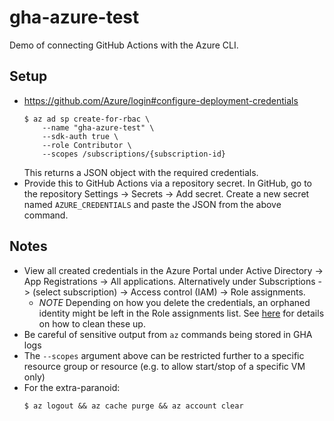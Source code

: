 # gha-azure-test

Demo of connecting GitHub Actions with the Azure CLI.

## Setup

-   https://github.com/Azure/login#configure-deployment-credentials
    ```console
    $ az ad sp create-for-rbac \
        --name "gha-azure-test" \
        --sdk-auth true \
        --role Contributor \
        --scopes /subscriptions/{subscription-id}
    ```
    This returns a JSON object with the required credentials.
-   Provide this to GitHub Actions via a repository secret. In GitHub, go to the
    repository Settings -> Secrets -> Add secret. Create a new secret named
    `AZURE_CREDENTIALS` and paste the JSON from the above command.

## Notes

-   View all created credentials in the Azure Portal under Active Directory ->
    App Registrations -> All applications. Alternatively under Subscriptions ->
    (select subscription) -> Access control (IAM) -> Role assignments.
    -   _NOTE_ Depending on how you delete the credentials, an orphaned identity
        might be left in the Role assignments list. See
        [here](https://purple.telstra.com/blog/removing-unknown-azure-rbac-role-assignments-with-powershell)
        for details on how to clean these up.
-   Be careful of sensitive output from `az` commands being stored in GHA logs
-   The `--scopes` argument above can be restricted further to a specific
    resource group or resource (e.g. to allow start/stop of a specific VM only)
-   For the extra-paranoid:
    ```console
    $ az logout && az cache purge && az account clear
    ```
